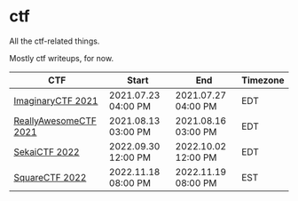 # ctf
All the ctf-related things.

Mostly ctf writeups, for now.

CTF | Start | End | Timezone
--- | ----- | --- | --------
[ImaginaryCTF 2021]([210723-27]%20ImaginaryCTF%202021) | 2021.07.23 04:00 PM | 2021.07.27 04:00 PM | EDT
[ReallyAwesomeCTF 2021]([210813-16]%20ReallyAwesomeCTF%202021) | 2021.08.13 03:00 PM | 2021.08.16 03:00 PM | EDT
[SekaiCTF 2022]([220930-1002]%20SekaiCTF%202022) | 2022.09.30 12:00 PM | 2022.10.02 12:00 PM | EDT
[SquareCTF 2022]([221118-19]%20SquareCTF&202022) | 2022.11.18 08:00 PM | 2022.11.19 08:00 PM | EST
